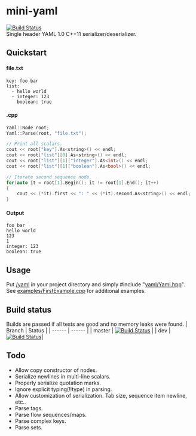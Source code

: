 # mini-yaml
[![Build Status](https://travis-ci.org/jimmiebergmann/mini-yaml.svg?branch=master)](https://travis-ci.org/jimmiebergmann/mini-yaml)  
Single header YAML 1.0 C++11 serializer/deserializer.

## Quickstart
#### file.txt
```
key: foo bar
list:
  - hello world
  - integer: 123
    boolean: true
```
#### .cpp
```cpp
Yaml::Node root;
Yaml::Parse(root, "file.txt");

// Print all scalars.
cout << root["key"].As<string>() << endl;
cout << root["list"][0].As<string>() << endl;
cout << root["list"][1]["integer"].As<int>() << endl;
cout << root["list"][1]["boolean"].As<bool>() << endl;

// Iterate second sequence node.
for(auto it = root[1].Begin(); it != root[1].End(); it++)
{
    cout << (*it).first << ": " << (*it).second.As<string>() << endl;
}
```
#### Output
```
foo bar
hello world
123
1
integer: 123
boolean: true
```

## Usage
Put [/yaml](https://github.com/jimmiebergmann/mini-yaml/blob/master/yaml) in your project directory and simply #include "[yaml/Yaml.hpp](https://github.com/jimmiebergmann/mini-yaml/blob/master/yaml/Yaml.hpp)".
See [examples/FirstExample.cpp](https://github.com/jimmiebergmann/mini-yaml/blob/master/examples/FirstExample.cpp) for additional examples.

## Build status
Builds are passed if all tests are good and no memory leaks were found.
| Branch | Status |
| ------ | ------ |
| master | [![Build Status](https://travis-ci.org/jimmiebergmann/mini-yaml.svg?branch=master)](https://travis-ci.org/jimmiebergmann/mini-yaml) |
| dev | [![Build Status](https://travis-ci.org/jimmiebergmann/mini-yaml.svg?branch=dev)](https://travis-ci.org/jimmiebergmann/mini-yaml)|

## Todo
- Allow copy constructor of nodes.
- Serialize newlines in multi-line scalars.
- Properly serialize quotation marks.
- Ignore explicit typing(!!type) in parsing.
- Allow customization of serialization. Tab size, sequence item newline, etc..
- Parse tags.
- Parse flow sequences/maps.
- Parse complex keys.
- Parse sets.

